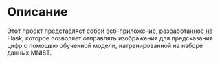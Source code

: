 # Описание
Этот проект представляет собой веб-приложение, разработанное на Flask, которое позволяет отправлять изображения для предсказания цифр с помощью обученной модели, натренированной на наборе данных MNIST. 
